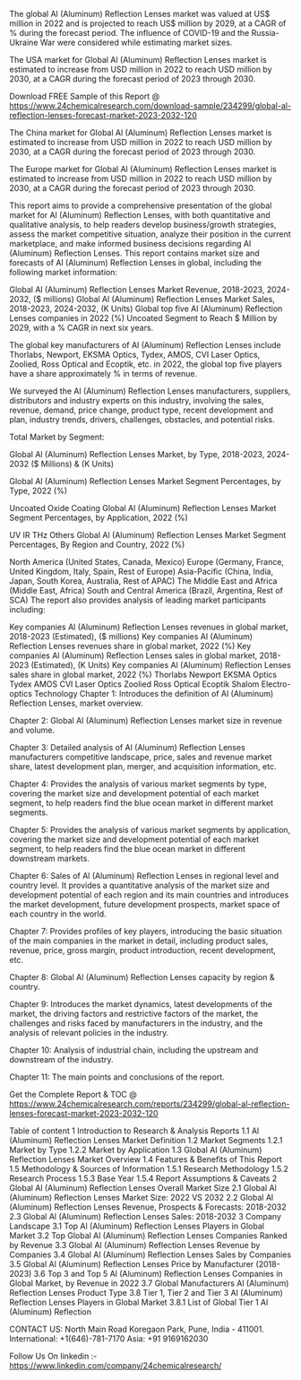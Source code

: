 The global Al (Aluminum) Reflection Lenses market was valued at US$ million in 2022 and is projected to reach US$ million by 2029, at a CAGR of % during the forecast period. The influence of COVID-19 and the Russia-Ukraine War were considered while estimating market sizes.

The USA market for Global Al (Aluminum) Reflection Lenses market is estimated to increase from USD million in 2022 to reach USD million by 2030, at a CAGR during the forecast period of 2023 through 2030.

Download FREE Sample of this Report @ https://www.24chemicalresearch.com/download-sample/234299/global-al-reflection-lenses-forecast-market-2023-2032-120

The China market for Global Al (Aluminum) Reflection Lenses market is estimated to increase from USD million in 2022 to reach USD million by 2030, at a CAGR during the forecast period of 2023 through 2030.

The Europe market for Global Al (Aluminum) Reflection Lenses market is estimated to increase from USD million in 2022 to reach USD million by 2030, at a CAGR during the forecast period of 2023 through 2030.

This report aims to provide a comprehensive presentation of the global market for Al (Aluminum) Reflection Lenses, with both quantitative and qualitative analysis, to help readers develop business/growth strategies, assess the market competitive situation, analyze their position in the current marketplace, and make informed business decisions regarding Al (Aluminum) Reflection Lenses. This report contains market size and forecasts of Al (Aluminum) Reflection Lenses in global, including the following market information:

Global Al (Aluminum) Reflection Lenses Market Revenue, 2018-2023, 2024-2032, ($ millions)
Global Al (Aluminum) Reflection Lenses Market Sales, 2018-2023, 2024-2032, (K Units)
Global top five Al (Aluminum) Reflection Lenses companies in 2022 (%)
Uncoated Segment to Reach $ Million by 2029, with a % CAGR in next six years.

The global key manufacturers of Al (Aluminum) Reflection Lenses include Thorlabs, Newport, EKSMA Optics, Tydex, AMOS, CVI Laser Optics, Zoolied, Ross Optical and Ecoptik, etc. in 2022, the global top five players have a share approximately % in terms of revenue.

We surveyed the Al (Aluminum) Reflection Lenses manufacturers, suppliers, distributors and industry experts on this industry, involving the sales, revenue, demand, price change, product type, recent development and plan, industry trends, drivers, challenges, obstacles, and potential risks.

Total Market by Segment:

Global Al (Aluminum) Reflection Lenses Market, by Type, 2018-2023, 2024-2032 ($ Millions) & (K Units)

Global Al (Aluminum) Reflection Lenses Market Segment Percentages, by Type, 2022 (%)

Uncoated
Oxide Coating
Global Al (Aluminum) Reflection Lenses Market Segment Percentages, by Application, 2022 (%)

UV
IR
THz
Others
Global Al (Aluminum) Reflection Lenses Market Segment Percentages, By Region and Country, 2022 (%)

North America (United States, Canada, Mexico)
Europe (Germany, France, United Kingdom, Italy, Spain, Rest of Europe)
Asia-Pacific (China, India, Japan, South Korea, Australia, Rest of APAC)
The Middle East and Africa (Middle East, Africa)
South and Central America (Brazil, Argentina, Rest of SCA)
The report also provides analysis of leading market participants including:

Key companies Al (Aluminum) Reflection Lenses revenues in global market, 2018-2023 (Estimated), ($ millions)
Key companies Al (Aluminum) Reflection Lenses revenues share in global market, 2022 (%)
Key companies Al (Aluminum) Reflection Lenses sales in global market, 2018-2023 (Estimated), (K Units)
Key companies Al (Aluminum) Reflection Lenses sales share in global market, 2022 (%)
Thorlabs
Newport
EKSMA Optics
Tydex
AMOS
CVI Laser Optics
Zoolied
Ross Optical
Ecoptik
Shalom Electro-optics Technology
Chapter 1: Introduces the definition of Al (Aluminum) Reflection Lenses, market overview.

Chapter 2: Global Al (Aluminum) Reflection Lenses market size in revenue and volume.

Chapter 3: Detailed analysis of Al (Aluminum) Reflection Lenses manufacturers competitive landscape, price, sales and revenue market share, latest development plan, merger, and acquisition information, etc.

Chapter 4: Provides the analysis of various market segments by type, covering the market size and development potential of each market segment, to help readers find the blue ocean market in different market segments.

Chapter 5: Provides the analysis of various market segments by application, covering the market size and development potential of each market segment, to help readers find the blue ocean market in different downstream markets.

Chapter 6: Sales of Al (Aluminum) Reflection Lenses in regional level and country level. It provides a quantitative analysis of the market size and development potential of each region and its main countries and introduces the market development, future development prospects, market space of each country in the world.

Chapter 7: Provides profiles of key players, introducing the basic situation of the main companies in the market in detail, including product sales, revenue, price, gross margin, product introduction, recent development, etc.

Chapter 8: Global Al (Aluminum) Reflection Lenses capacity by region & country.

Chapter 9: Introduces the market dynamics, latest developments of the market, the driving factors and restrictive factors of the market, the challenges and risks faced by manufacturers in the industry, and the analysis of relevant policies in the industry.

Chapter 10: Analysis of industrial chain, including the upstream and downstream of the industry.

Chapter 11: The main points and conclusions of the report.

Get the Complete Report & TOC @ https://www.24chemicalresearch.com/reports/234299/global-al-reflection-lenses-forecast-market-2023-2032-120

Table of content
1 Introduction to Research & Analysis Reports
1.1 Al (Aluminum) Reflection Lenses Market Definition
1.2 Market Segments
1.2.1 Market by Type
1.2.2 Market by Application
1.3 Global Al (Aluminum) Reflection Lenses Market Overview
1.4 Features & Benefits of This Report
1.5 Methodology & Sources of Information
1.5.1 Research Methodology
1.5.2 Research Process
1.5.3 Base Year
1.5.4 Report Assumptions & Caveats
2 Global Al (Aluminum) Reflection Lenses Overall Market Size
2.1 Global Al (Aluminum) Reflection Lenses Market Size: 2022 VS 2032
2.2 Global Al (Aluminum) Reflection Lenses Revenue, Prospects & Forecasts: 2018-2032
2.3 Global Al (Aluminum) Reflection Lenses Sales: 2018-2032
3 Company Landscape
3.1 Top Al (Aluminum) Reflection Lenses Players in Global Market
3.2 Top Global Al (Aluminum) Reflection Lenses Companies Ranked by Revenue
3.3 Global Al (Aluminum) Reflection Lenses Revenue by Companies
3.4 Global Al (Aluminum) Reflection Lenses Sales by Companies
3.5 Global Al (Aluminum) Reflection Lenses Price by Manufacturer (2018-2023)
3.6 Top 3 and Top 5 Al (Aluminum) Reflection Lenses Companies in Global Market, by Revenue in 2022
3.7 Global Manufacturers Al (Aluminum) Reflection Lenses Product Type
3.8 Tier 1, Tier 2 and Tier 3 Al (Aluminum) Reflection Lenses Players in Global Market
3.8.1 List of Global Tier 1 Al (Aluminum) Reflection

CONTACT US:
North Main Road Koregaon Park, Pune, India - 411001.
International: +1(646)-781-7170
Asia: +91 9169162030

Follow Us On linkedin :- https://www.linkedin.com/company/24chemicalresearch/
